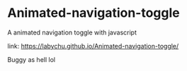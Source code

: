 # Animated-navigation-toggle
A animated navigation toggle with javascript 

link: https://labychu.github.io/Animated-navigation-toggle/

Buggy as hell lol
